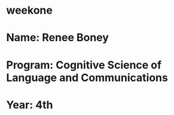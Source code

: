 # weekone
# Name: Renee Boney
# Program: Cognitive Science of Language and Communications
# Year: 4th
